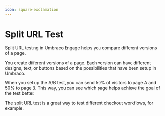 ```yaml
---
icon: square-exclamation
---
```


# Split URL Test

Split URL testing in Umbraco Engage helps you compare different versions of a page.

You create different versions of a page. Each version can have different designs, text, or buttons based on the possibilities that have been setup in Umbraco.

When you set up the A/B test, you can send 50% of visitors to page A and 50% to page B. This way, you can see which page helps achieve the goal of the test better.

The split URL test is a great way to test different checkout workflows, for example.
